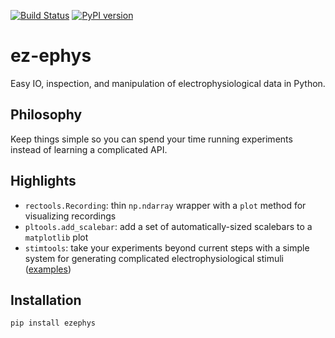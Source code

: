 [![Build Status](https://travis-ci.com/efharkin/ez-ephys.svg?branch=master)](https://travis-ci.com/efharkin/ez-ephys) [![PyPI version](https://badge.fury.io/py/ezephys.svg)](https://badge.fury.io/py/ezephys)

# ez-ephys

Easy IO, inspection, and manipulation of electrophysiological data in Python.

## Philosophy

Keep things simple so you can spend your time running experiments instead of
learning a complicated API.

## Highlights

- `rectools.Recording`: thin `np.ndarray` wrapper with a `plot` method for
  visualizing recordings
- `pltools.add_scalebar`: add a set of automatically-sized scalebars to a
  `matplotlib` plot
- `stimtools`: take your experiments beyond current steps with a simple system
  for generating complicated electrophysiological stimuli ([examples](https://github.com/efharkin/ez-ephys/blob/master/examples/stimtools_demo.ipynb))

## Installation

`pip install ezephys`
